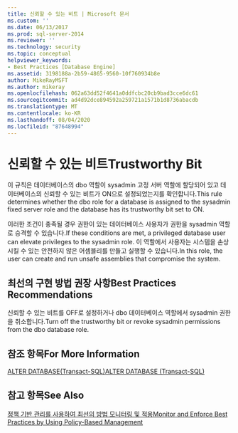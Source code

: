 ```yaml
---
title: 신뢰할 수 있는 비트 | Microsoft 문서
ms.custom: ''
ms.date: 06/13/2017
ms.prod: sql-server-2014
ms.reviewer: ''
ms.technology: security
ms.topic: conceptual
helpviewer_keywords:
- Best Practices [Database Engine]
ms.assetid: 3198188a-2b59-4865-9560-10f760934b8e
author: MikeRayMSFT
ms.author: mikeray
ms.openlocfilehash: 062a63dd52f4641a0ddfcbc20cb9bad3cce6dc61
ms.sourcegitcommit: ad4d92dce894592a259721a1571b1d8736abacdb
ms.translationtype: MT
ms.contentlocale: ko-KR
ms.lasthandoff: 08/04/2020
ms.locfileid: "87648994"
---
```

# <a name="trustworthy-bit"></a><span data-ttu-id="b3f95-102">신뢰할 수 있는 비트</span><span class="sxs-lookup"><span data-stu-id="b3f95-102">Trustworthy Bit</span></span>
  <span data-ttu-id="b3f95-103">이 규칙은 데이터베이스의 dbo 역할이 sysadmin 고정 서버 역할에 할당되어 있고 데이터베이스의 신뢰할 수 있는 비트가 ON으로 설정되었는지를 확인합니다.</span><span class="sxs-lookup"><span data-stu-id="b3f95-103">This rule determines whether the dbo role for a database is assigned to the sysadmin fixed server role and the database has its trustworthy bit set to ON.</span></span>  
  
 <span data-ttu-id="b3f95-104">이러한 조건이 충족될 경우 권한이 있는 데이터베이스 사용자가 권한을 sysadmin 역할로 승격할 수 있습니다.</span><span class="sxs-lookup"><span data-stu-id="b3f95-104">If these conditions are met, a privileged database user can elevate privileges to the sysadmin role.</span></span> <span data-ttu-id="b3f95-105">이 역할에서 사용자는 시스템을 손상시킬 수 있는 안전하지 않은 어셈블리를 만들고 실행할 수 있습니다.</span><span class="sxs-lookup"><span data-stu-id="b3f95-105">In this role, the user can create and run unsafe assemblies that compromise the system.</span></span>  
  
## <a name="best-practices-recommendations"></a><span data-ttu-id="b3f95-106">최선의 구현 방법 권장 사항</span><span class="sxs-lookup"><span data-stu-id="b3f95-106">Best Practices Recommendations</span></span>  
 <span data-ttu-id="b3f95-107">신뢰할 수 있는 비트를 OFF로 설정하거나 dbo 데이터베이스 역할에서 sysadmin 권한을 취소합니다.</span><span class="sxs-lookup"><span data-stu-id="b3f95-107">Turn off the trustworthy bit or revoke sysadmin permissions from the dbo database role.</span></span>  
  
## <a name="for-more-information"></a><span data-ttu-id="b3f95-108">참조 항목</span><span class="sxs-lookup"><span data-stu-id="b3f95-108">For More Information</span></span>  
 [<span data-ttu-id="b3f95-109">ALTER DATABASE&#40;Transact-SQL&#41;</span><span class="sxs-lookup"><span data-stu-id="b3f95-109">ALTER DATABASE &#40;Transact-SQL&#41;</span></span>](/sql/t-sql/statements/alter-database-transact-sql)  
  
## <a name="see-also"></a><span data-ttu-id="b3f95-110">참고 항목</span><span class="sxs-lookup"><span data-stu-id="b3f95-110">See Also</span></span>  
 [<span data-ttu-id="b3f95-111">정책 기반 관리를 사용하여 최선의 방법 모니터링 및 적용</span><span class="sxs-lookup"><span data-stu-id="b3f95-111">Monitor and Enforce Best Practices by Using Policy-Based Management</span></span>](monitor-and-enforce-best-practices-by-using-policy-based-management.md)  
  
  

